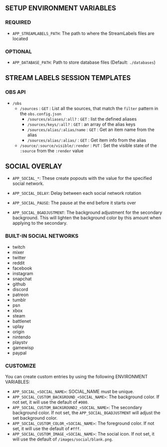 

## SETUP ENVIRONMENT VARIABLES

### REQUIRED

- `APP_STREAMLABELS_PATH`: The path to where the StreamLabels files are located

### OPTIONAL
- `APP_DATABASE_PATH`: Path to store database files (Default: `./databases`)





## STREAM LABELS SESSION TEMPLATES



### OBS API

- `/obs`
	- `/sources` : `GET` : List all the sources, that match the `filter` pattern in the `obs.config.json`  
		- `/sources/aliases/:all?` : `GET` : list the defined aliases 
		- `/sources/keys/:all?` : `GET` : an array of the alias keys 
		- `/sources/alias/:alias/name` : `GET` : Get an item name from the alias 
		- `/sources/alias/:alias/` : `GET` : Get item info from the alias 
	- `/source/:source/visible/:render` : `PUT` : Set the visible state of the `:source` from the `:render` value 


## SOCIAL OVERLAY

- `APP_SOCIAL_*`: These create popouts with the value for the specified social network. 

- `APP_SOCIAL_DELAY`: Delay between each social network rotation
- `APP_SOCIAL_PAUSE`: The pause at the end before it starts over
- `APP_SOCIAL_BGADJUSTMENT`: The background adjustment for the secondary background. This will lighten the background color by this amount when applying to the secondary.

### BUILT-IN SOCIAL NETWORKS
- twitch
- mixer
- twitter
- reddit
- facebook
- instagram
- snapchat
- github
- discord
- patreon
- tumblr
- psn
- xbox
- steam
- battlenet
- uplay
- origin
- nintendo
- playstv
- gamewisp
- paypal

### CUSTOMIZE

You can create custom entries by using the following ENVIRONMENT VARIABLES:

- `APP_SOCIAL_<SOCIAL_NAME>`: SOCIAL_NAME must be unique.
- `APP_SOCIAL_CUSTOM_BACKGROUND_<SOCIAL_NAME>`: The background color. If not set, it will use the default of `#000`.
- `APP_SOCIAL_CUSTOM_BACKGROUND2_<SOCIAL_NAME>`: The secondary background color. If not set, the `APP_SOCIAL_BGADJUSTMENT` will adjust the set background color.
- `APP_SOCIAL_CUSTOM_COLOR_<SOCIAL_NAME>`: The foreground color. If not set, it will use the default of `#fff`.
- `APP_SOCIAL_CUSTOM_IMAGE_<SOCIAL_NAME>`: The social icon. If not set, it will use the default of `/images/social/blank.png`.
